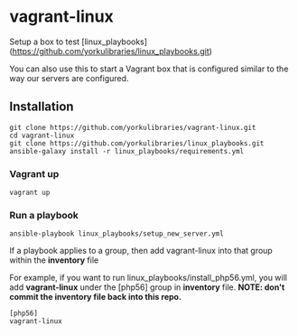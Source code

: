 # vagrant-linux
Setup a box to test [linux_playbooks] (https://github.com/yorkulibraries/linux_playbooks.git)

You can also use this to start a Vagrant box that is configured similar to the way our servers are configured.

## Installation
```
git clone https://github.com/yorkulibraries/vagrant-linux.git
cd vagrant-linux
git clone https://github.com/yorkulibraries/linux_playbooks.git
ansible-galaxy install -r linux_playbooks/requirements.yml 
```

### Vagrant up
```
vagrant up
```

### Run a playbook
```
ansible-playbook linux_playbooks/setup_new_server.yml
```

If a playbook applies to a group, then add vagrant-linux into that group within the **inventory** file

For example, if you want to run linux_playbooks/install_php56.yml, you will add **vagrant-linux** under the [php56] group in **inventory** file. **NOTE: don't commit the inventory file back into this repo.**
```
[php56]
vagrant-linux
```

